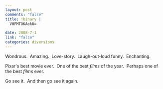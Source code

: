 ```yaml
--- 
layout: post
comments: "false"
title: !binary |
  V0FMTOKAokU=

date: 2008-7-1
link: "false"
categories: diversions
---
```

Wondrous.  Amazing.  Love-story.  Laugh-out-loud funny.  Enchanting.  

Pixar's best movie ever.  One of the best <em>films</em> of the year.  Perhaps one of the best <em>films</em> ever.

Go see it.  And then go see it again.
